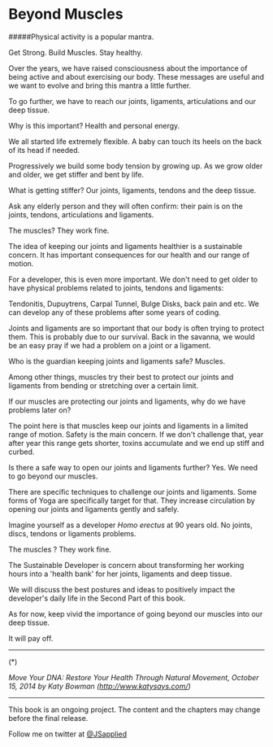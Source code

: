 # Beyond Muscles

#####Physical activity is a popular mantra. 

Get Strong. Build Muscles. Stay healthy. 

Over the years, we have raised consciousness about the  importance of being active and about exercising our body. These messages are useful and we want to evolve and bring this mantra a little further.

To go further, we have to reach our joints, ligaments, articulations and our deep tissue.

Why is this important? Health and personal energy. 

We all started life extremely flexible. A baby can touch its heels on the back of its head if needed.  

Progressively we build some body tension by growing up. As we grow older and older, we get stiffer and bent by life. 

What is getting stiffer? Our joints, ligaments, tendons and the deep tissue. 

Ask any elderly person and they will often confirm: their pain is on the joints, tendons, articulations and ligaments. 

The muscles? They work fine.

The idea of keeping our joints and ligaments healthier is a sustainable concern. It has important consequences for our health and our range of motion. 

For a developer, this is even more important. We don't need to get older to have physical problems related to joints, tendons and ligaments: 

Tendonitis, Dupuytrens, Carpal Tunnel, Bulge Disks, back pain and etc.  We can develop any of these problems after some years of coding.  

Joints and ligaments are so important that our body is often trying to protect them. This is probably due to our survival. Back in the savanna, we would be an easy pray if we had a problem on a joint or a ligament. 

Who is the guardian keeping joints and ligaments safe? Muscles.

Among other things, muscles try their best to protect our joints and ligaments from bending or stretching over a certain limit. 

If our muscles are protecting our joints and ligaments, why do we have problems later on? 

The point here is that muscles keep our joints and ligaments in a limited range of motion. Safety is the main concern. If we don't challenge that, year after year this range gets shorter, toxins accumulate and we end up stiff and curbed.  

Is there a safe way to open our joints and ligaments further? 
Yes. We need to go beyond our muscles. 

There are specific techniques to challenge our joints and ligaments. Some forms of Yoga are specifically target for that. They increase circulation by opening our joints and ligaments gently and safely. 

Imagine yourself as a developer *Homo erectus* at 90 years old. No joints, discs, tendons or ligaments problems. 

The muscles ? They work fine. 

The Sustainable Developer is concern about transforming her working hours into a 'health bank' for her joints, ligaments and deep tissue. 

We will discuss the best postures and ideas to positively impact the developer's daily life in the Second Part of this book. 

As for now, keep vivid the importance of going beyond our muscles into our deep tissue. 

It will pay off. 

****
(*) 

*Move Your DNA: Restore Your Health Through Natural Movement,  October 15, 2014 by Katy Bowman (http://www.katysays.com/)*

***

This book is an ongoing project. The content and the chapters may change before the final release.

Follow me on twitter at [@JSapplied](https://twitter.com/JSapplied) 



